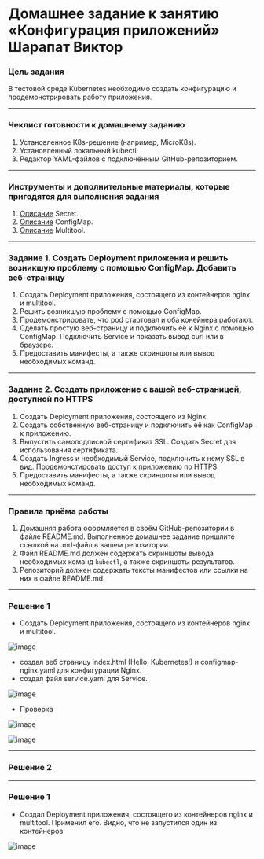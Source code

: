 # Домашнее задание к занятию «Конфигурация приложений» Шарапат Виктор

### Цель задания

В тестовой среде Kubernetes необходимо создать конфигурацию и продемонстрировать работу приложения.

------

### Чеклист готовности к домашнему заданию

1. Установленное K8s-решение (например, MicroK8s).
2. Установленный локальный kubectl.
3. Редактор YAML-файлов с подключённым GitHub-репозиторием.

------

### Инструменты и дополнительные материалы, которые пригодятся для выполнения задания

1. [Описание](https://kubernetes.io/docs/concepts/configuration/secret/) Secret.
2. [Описание](https://kubernetes.io/docs/concepts/configuration/configmap/) ConfigMap.
3. [Описание](https://github.com/wbitt/Network-MultiTool) Multitool.

------

### Задание 1. Создать Deployment приложения и решить возникшую проблему с помощью ConfigMap. Добавить веб-страницу

1. Создать Deployment приложения, состоящего из контейнеров nginx и multitool.
2. Решить возникшую проблему с помощью ConfigMap.
3. Продемонстрировать, что pod стартовал и оба конейнера работают.
4. Сделать простую веб-страницу и подключить её к Nginx с помощью ConfigMap. Подключить Service и показать вывод curl или в браузере.
5. Предоставить манифесты, а также скриншоты или вывод необходимых команд.

------

### Задание 2. Создать приложение с вашей веб-страницей, доступной по HTTPS 

1. Создать Deployment приложения, состоящего из Nginx.
2. Создать собственную веб-страницу и подключить её как ConfigMap к приложению.
3. Выпустить самоподписной сертификат SSL. Создать Secret для использования сертификата.
4. Создать Ingress и необходимый Service, подключить к нему SSL в вид. Продемонстировать доступ к приложению по HTTPS. 
4. Предоставить манифесты, а также скриншоты или вывод необходимых команд.

------

### Правила приёма работы

1. Домашняя работа оформляется в своём GitHub-репозитории в файле README.md. Выполненное домашнее задание пришлите ссылкой на .md-файл в вашем репозитории.
2. Файл README.md должен содержать скриншоты вывода необходимых команд `kubectl`, а также скриншоты результатов.
3. Репозиторий должен содержать тексты манифестов или ссылки на них в файле README.md.

------

### Решение 1

* Создать Deployment приложения, состоящего из контейнеров nginx и multitool.

![image](https://github.com/user-attachments/assets/2511c466-9a14-4c3c-9b5a-5f4c8dcaf528)

* создал веб страницу index.html (Hello, Kubernetes!) и configmap-nginx.yaml для конфигурации Nginx.
* создал файл service.yaml для Service.

![image](https://github.com/user-attachments/assets/58943829-592b-45a7-ad7b-fa85caf8f4aa)

* Проверка

![image](https://github.com/user-attachments/assets/9d23b542-606e-41c8-acbb-0b9cb481a7ca)

![image](https://github.com/user-attachments/assets/a8bf355a-64f5-4393-9d4d-520d7a74ce1e)



---

### Решение 2

---


### Решение 1

* Создал Deployment приложения, состоящего из контейнеров nginx и multitool. Применил его.
Видно, что не запустился один из контейнеров

![image](https://github.com/user-attachments/assets/2aebba95-4d49-4497-b274-6e820479693d)



























